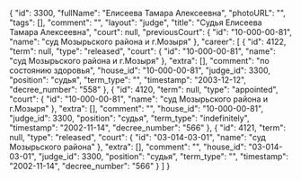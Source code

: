 {
    "id": 3300,
    "fullName": "Елисеева Тамара Алексеевна",
    "photoURL": "",
    "tags": [],
    "comment": "",
    "layout": "judge",
    "title": "Судья Елисеева Тамара Алексеевна",
    "court": null,
    "previousCourt": {
        "id": "10-000-00-81",
        "name": "суд Мозырьского района и г.Мозыря"
    },
    "career": [
        {
            "id": 4122,
            "term": null,
            "type": "released",
            "court": {
                "id": "10-000-00-81",
                "name": "суд Мозырьского района и г.Мозыря"
            },
            "extra": [],
            "comment": "по состоянию здоровья",
            "house_id": "10-000-00-81",
            "judge_id": 3300,
            "position": "судья",
            "term_type": "",
            "timestamp": "2003-12-12",
            "decree_number": "558"
        },
        {
            "id": 4120,
            "term": null,
            "type": "appointed",
            "court": {
                "id": "10-000-00-81",
                "name": "суд Мозырьского района и г.Мозыря"
            },
            "extra": [],
            "comment": "",
            "house_id": "10-000-00-81",
            "judge_id": 3300,
            "position": "судья",
            "term_type": "indefinitely",
            "timestamp": "2002-11-14",
            "decree_number": "566"
        },
        {
            "id": 4121,
            "term": null,
            "type": "released",
            "court": {
                "id": "03-014-03-01",
                "name": "суд Мозырьского района"
            },
            "extra": [],
            "comment": "",
            "house_id": "03-014-03-01",
            "judge_id": 3300,
            "position": "судья",
            "term_type": "",
            "timestamp": "2002-11-14",
            "decree_number": "566"
        }
    ]
}